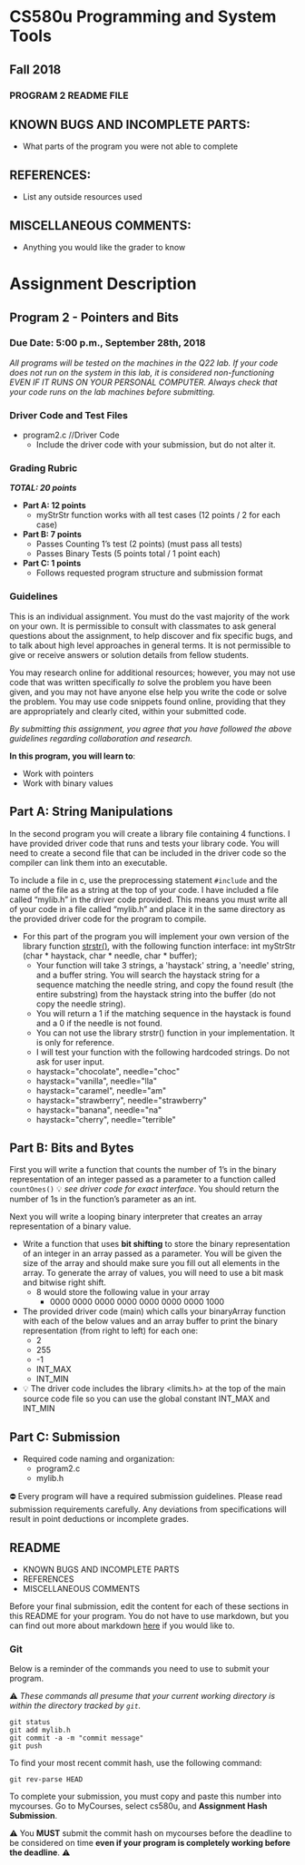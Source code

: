 # CS580u Programming and System Tools
## Fall 2018
### PROGRAM 2 README FILE

## KNOWN BUGS AND INCOMPLETE PARTS:
- What parts of the program you were not able to complete

## REFERENCES:
- List any outside resources used

## MISCELLANEOUS COMMENTS:
- Anything you would like the grader to know

# Assignment Description
## Program 2 - Pointers and Bits
### Due Date: 5:00 p.m., September 28th, 2018

*All programs will be tested on the machines in the Q22 lab. If your code does not run on the system in this lab, it is considered non-functioning EVEN IF IT RUNS ON YOUR PERSONAL COMPUTER. Always check that your code runs on the lab machines before submitting.*

### Driver Code and Test Files

* program2.c //Driver Code
   * Include the driver code with your submission, but do not alter it.

### Grading Rubric

**_TOTAL: 20 points_**
* **Part A: 12 points**
    * myStrStr function works with all test cases (12 points / 2 for each case)
* **Part B: 7 points**
    * Passes Counting 1’s test (2 points) (must pass all tests)
    * Passes Binary Tests (5 points total / 1 point each)
* **Part C: 1 points**
    * Follows requested program structure and submission format

### Guidelines

This is an individual assignment. You must do the vast majority of the work on your own. It is permissible to consult with classmates to ask general questions about the assignment, to help discover and fix specific bugs, and to talk about high level approaches in general terms. It is not permissible to give or receive answers or solution details from fellow students.

You may research online for additional resources; however, you may not use code that was written specifically *to* solve the problem you have been given, and you may not have anyone else help you write the code or solve the problem. You may use code snippets found online, providing that they are appropriately and clearly cited, within your submitted code.

*By submitting this assignment, you agree that you have followed the above guidelines regarding collaboration and research.*

__In this program, you will learn to__:

* Work with pointers
* Work with binary values

## Part A: String Manipulations

In the second program you will create a library file containing 4 functions. I have provided driver code that runs and tests your library code. You will need to create a second file that can be included in the driver code so the compiler can link them into an executable.

To include a file in c, use the preprocessing statement `#include` and the name of the file as a string at the top of your code. I have included a file called “mylib.h” in the driver code provided. This means you must write all of your code in a file called “mylib.h” and place it in the same directory as the provided driver code for the program to compile.

* For this part of the program you will implement your own version of the library function [strstr()](http://www.cplusplus.com/reference/cstring/strstr/), with the following function interface:
int myStrStr (char  * haystack, char * needle, char * buffer);
   * Your function will take 3 strings, a 'haystack' string, a 'needle' string, and a buffer string. You will search the haystack string for a sequence matching the needle string, and copy the found result (the entire substring) from the haystack string into the buffer (do not copy the needle string).
   * You will return a 1 if the matching sequence in the haystack is found and a 0 if the needle is not found.
   * You can not use the library strstr() function in your implementation. It is only for reference.
   * I will test your function with the following hardcoded strings. Do not ask for user input.
   * haystack="chocolate", needle="choc"
   * haystack="vanilla", needle="lla"
   * haystack="caramel", needle="am"
   * haystack="strawberry", needle="strawberry"
   * haystack="banana", needle="na"
   * haystack="cherry", needle="terrible"

## Part B: Bits and Bytes

First you will write a function that counts the number of 1’s in the binary representation of an integer passed as a parameter to a function called `countOnes()` :bulb: _see driver code for exact interface_. You should return the number of 1s in the function’s parameter as an int.

Next you will write a looping binary interpreter that creates an array representation of a binary value.
* Write a function that uses **bit shifting** to store the binary representation of an integer in an array passed as a parameter. You will be given the size of the array and should make sure you fill out all elements in the array. To generate the array of values, you will need to use a bit mask and bitwise right shift.
    * 8 would store the following value in your array
        * 0000 0000 0000 0000 0000 0000 0000 1000
* The provided driver code (main) which calls your binaryArray function with each of the below values and an array buffer to print the binary representation (from right to left) for each one:
    * 2
    * 255
    * -1
    * INT_MAX
    * INT_MIN
* :bulb: The driver code includes the library <limits.h> at the top of the main source code file so you can use the global constant INT_MAX and INT_MIN


## Part C: Submission
* Required code naming and organization:
    * program2.c
    * mylib.h

:no_entry: Every program will have a required submission guidelines. Please read submission requirements carefully. Any deviations from specifications will result in point deductions or incomplete grades.

## README

* KNOWN BUGS AND INCOMPLETE PARTS
* REFERENCES
* MISCELLANEOUS COMMENTS

Before your final submission, edit the content for each of these sections in this README for your program. You do not have to use markdown, but you can find out more about markdown [here](https://guides.github.com/features/mastering-markdown/) if you would like to.

### Git

Below is a reminder of the commands you need to use to submit your program.

:warning: *These commands all presume that your current working directory is within the directory tracked by `git`.*

```shell
git status
git add mylib.h
git commit -a -m "commit message"
git push
```

To find your most recent commit hash, use the following command:

```shell
git rev-parse HEAD
```    

To complete your submission, you must copy and paste this number into mycourses. Go to MyCourses, select cs580u, and **Assignment Hash Submission**.

:warning: You __MUST__ submit the commit hash on mycourses before the deadline to be considered on time **even if your program is completely working before the deadline**. :warning:
